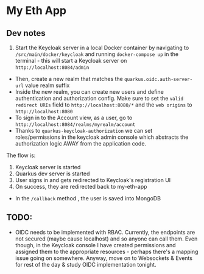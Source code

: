 # My Eth App

## Dev notes

1. Start the Keycloak server in a local Docker container by navigating to `/src/main/docker/keycloak` and running `docker-compose up` in the terminal - this will start a Keycloak server on `http://localhost:8084/admin`

- Then, create a new realm that matches the `quarkus.oidc.auth-server-url` value realm suffix
- Inside the new realm, you can create new users and define authentication and authorization config. Make sure to set the `valid redirect URIs` field to `http://localhost:8080/*` and the `web origins` to `http://localhost:8080`
- To sign in to the Account view, as a user, go to `http://localhost:8084/realms/myrealm/account`
- Thanks to `quarkus-keycloak-authorization` we can set roles/permissions in the keycloak admin console which abstracts the authorization logic AWAY from the application code.

The flow is:

1. Keycloak server is started
2. Quarkus dev server is started
3. User signs in and gets redirected to Keycloak's registration UI
4. On success, they are redirected back to my-eth-app

- In the `/callback` method , the user is saved into MongoDB

## TODO:

- OIDC needs to be implemented with RBAC. Currently, the endpoints are not secured (maybe cause localhost) and so anyone can call them. Even though, in the Keycloak console I have created permissions and assigned them to the appropriate resources - perhaps there's a mapping issue going on somewhere. Anyway, move on to Websockets & Events for rest of the day & study OIDC implementation tonight.
